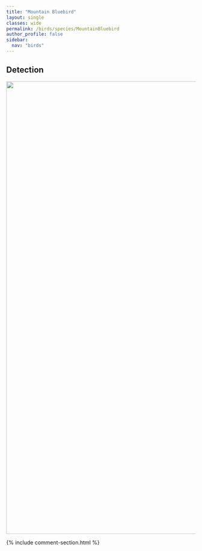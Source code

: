 ```yaml
---
title: "Mountain Bluebird"
layout: single
classes: wide
permalink: /birds/species/MountainBluebird
author_profile: false
sidebar:
  nav: "birds"
---
```


<h2>Detection</h2>

<a href="https://drive.google.com/uc?export=view&id=1T5Jy8SrSPpOVw4fDDz4tO0M1jIDG7HGA">
<img src="https://drive.google.com/uc?export=view&id=1T5Jy8SrSPpOVw4fDDz4tO0M1jIDG7HGA" height = "1200" width = "800">
</a>

{% include comment-section.html %}
